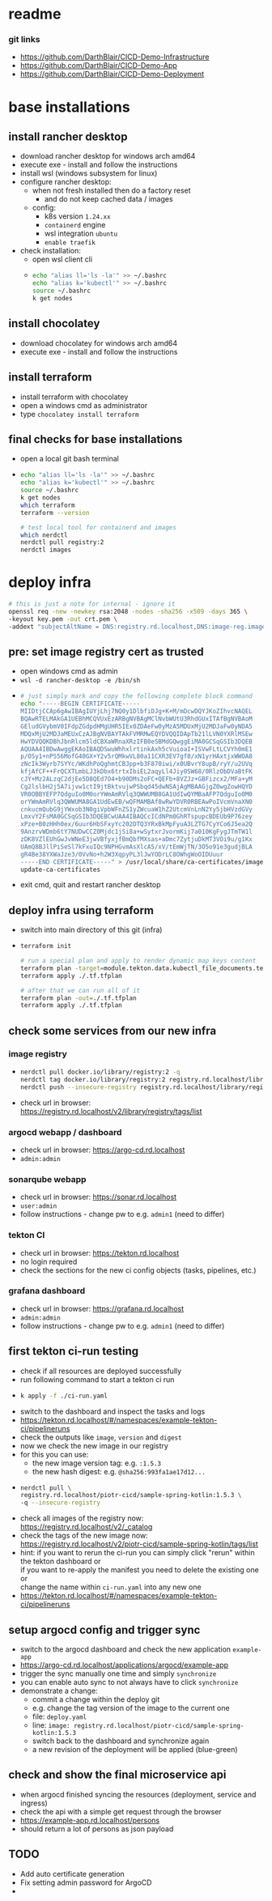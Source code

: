 # readme

### git links
- https://github.com/DarthBlair/CICD-Demo-Infrastructure
- https://github.com/DarthBlair/CICD-Demo-App
- https://github.com/DarthBlair/CICD-Demo-Deployment

# base installations

## install rancher desktop
- download rancher desktop for windows arch amd64
- execute exe - install and follow the instructions
- install wsl (windows subsystem for linux)
- configure rancher desktop:
  - when not fresh installed then do a factory reset
    - and do not keep cached data / images
  - config:
    - k8s version `1.24.xx`
    - `containerd` engine
    - wsl integration `ubuntu`
    - `enable traefik`
- check installation:
  - open wsl client cli
  - ```sh
    echo "alias ll='ls -la'" >> ~/.bashrc
    echo "alias k='kubectl'" >> ~/.bashrc
    source ~/.bashrc
    k get nodes
    ```

## install chocolatey
- download chocolatey for windows arch amd64
- execute exe - install and follow the instructions

## install terraform
- install terraform with chocolatey
- open a windows cmd as administrator
- type `chocolatey install terraform`

## final checks for base installations
- open a local git bash terminal
- ```sh
  echo "alias ll='ls -la'" >> ~/.bashrc
  echo "alias k='kubectl'" >> ~/.bashrc
  source ~/.bashrc
  k get nodes
  which terraform
  terraform --version

  # test local tool for containerd and images
  which nerdctl
  nerdctl pull registry:2
  nerdctl images
  ```

# deploy infra

```sh
# this is just a note for internal - ignore it
openssl req -new -newkey rsa:2048 -nodes -sha256 -x509 -days 365 \
-keyout key.pem -out crt.pem \
-addext "subjectAltName = DNS:registry.rd.localhost,DNS:image-reg.image-reg.svc.cluster.local"
```

## pre: set image registry cert as trusted
- open windows cmd as admin
- `wsl -d rancher-desktop -e /bin/sh`
- ```sh
  # just simply mark and copy the following complete block command
  echo "-----BEGIN CERTIFICATE-----
  MIIDtjCCAp6gAwIBAgIUYjLhj7NQ0y1DlbfiDJg+K+M/mDcwDQYJKoZIhvcNAQEL
  BQAwRTELMAkGA1UEBhMCQVUxEzARBgNVBAgMClNvbWUtU3RhdGUxITAfBgNVBAoM
  GEludGVybmV0IFdpZGdpdHMgUHR5IEx0ZDAeFw0yMzA5MDUxMjU2MDJaFw0yNDA5
  MDQxMjU2MDJaMEUxCzAJBgNVBAYTAkFVMRMwEQYDVQQIDApTb21lLVN0YXRlMSEw
  HwYDVQQKDBhJbnRlcm5ldCBXaWRnaXRzIFB0eSBMdGQwggEiMA0GCSqGSIb3DQEB
  AQUAA4IBDwAwggEKAoIBAQDSwuWhhxlrtinkAxh5cVuioaI+ISVwFLtLCVYh0mE1
  p/OSy1+nPS56MofG40GX+Y2v5rQMkwVL80a11CXR3EV7gf8/xN1yrHAxtjxWWOA8
  zNcIk3Wyrb7SYYc/WKdhPoQghmtCBJpp+b3F870iwi/x0UBvrY8upB/ryY/u2UVq
  kfjAfCF++FrQCXTLmbLJ3kDbx6trtxIbiEL2aqyLl4Jiy0SW68/0RlzObDVaBtFK
  cJY+Mz2ALzqC2djEe5D8QEd7O4+b90DMs2oFC+QEFb+8VZJz+GBFizcx2/MFa+yM
  Cg2lslbH2j5A7ijvw1ctI9jtBktvujwPSbqd45dwNSAjAgMBAAGjgZ0wgZowHQYD
  VR0OBBYEFP7QdguIo0M0orYWmAmRVlq3QWWUMB8GA1UdIwQYMBaAFP7QdguIo0M0
  orYWmAmRVlq3QWWUMA8GA1UdEwEB/wQFMAMBAf8wRwYDVR0RBEAwPoIVcmVnaXN0
  cnkucmQubG9jYWxob3N0giVpbWFnZS1yZWcuaW1hZ2UtcmVnLnN2Yy5jbHVzdGVy
  LmxvY2FsMA0GCSqGSIb3DQEBCwUAA4IBAQCcICdNPm0GhRTspupcBDEUb9P76zey
  xPze+B0zHHh0ex/6uur6HbSFxyYc202DTQ3YRxBkMpFyuA3LZTG7CyYCo6J5ea2Q
  9AnzrvWDmb6tY7NUDwCCZ0Mjdc1jSi8a+wSytxrJvormKij7a010KgFygJTmTW1l
  zDK8VZlEUhGwJvWNeE3jwVBfyxjfBmQbfMXsas+aDmc7ZytjuDkMT3VOi9u/g1Kx
  UAmQ8BJllPiSeSl7kFxuIQc9NPHGvmAsXlcA5/xV/tEmWjTN/3O5o91e3gudjBLA
  gR4Be38YXWaJze3/0VvNo+h2W3XqpyPL3lJwYODrLC8OWhgWoOIDUuur
  -----END CERTIFICATE-----" > /usr/local/share/ca-certificates/image-registry.crt
  update-ca-certificates
  ```
- exit cmd, quit and restart rancher desktop

## deploy infra using terraform
- switch into main directory of this git (infra)
- ```sh
  terraform init

  # run a special plan and apply to render dynamic map keys content
  terraform plan -target=module.tekton.data.kubectl_file_documents.tekton_dashboard_manifests -out=./.tf.tfplan
  terraform apply ./.tf.tfplan

  # after that we can run all of it
  terraform plan -out=./.tf.tfplan
  terraform apply ./.tf.tfplan
  ```

## check some services from our new infra

### image registry
- ```sh
  nerdctl pull docker.io/library/registry:2 -q
  nerdctl tag docker.io/library/registry:2 registry.rd.localhost/library/registry:2
  nerdctl push --insecure-registry registry.rd.localhost/library/registry:2 -q
  ```
- check url in browser: https://registry.rd.localhost/v2/library/registry/tags/list

### argocd webapp / dashboard
- check url in browser: https://argo-cd.rd.localhost
- `admin:admin`

### sonarqube webapp
- check url in browser: https://sonar.rd.localhost
- `user:admin`
- follow instructions - change pw to e.g. `admin1` (need to differ)

### tekton CI
- check url in browser: https://tekton.rd.localhost
- no login required
- check the sections for the new ci config objects (tasks, pipelines, etc.)

### grafana dashboard
- check url in browser: https://grafana.rd.localhost
- `admin:admin`
- follow instructions - change pw to e.g. `admin1` (need to differ)

## first tekton ci-run testing
- check if all resources are deployed successfully
- run following command to start a tekton ci run
- ```sh
  k apply -f ./ci-run.yaml
  ```
- switch to the dashboard and inspect the tasks and logs
- https://tekton.rd.localhost/#/namespaces/example-tekton-ci/pipelineruns
- check the outputs like `image`, `version` and `digest`
- now we check the new image in our registry
- for this you can use:
  - the new image version tag: e.g. `:1.5.3`
  - the new hash digest: e.g. `@sha256:993fa1ae17d12...`
- ```sh
  nerdctl pull \
  registry.rd.localhost/piotr-cicd/sample-spring-kotlin:1.5.3 \
  -q --insecure-registry
  ```
- check all images of the registry now: https://registry.rd.localhost/v2/_catalog
- check the tags of the new image now: https://registry.rd.localhost/v2/piotr-cicd/sample-spring-kotlin/tags/list
- hint: if you want to rerun the ci-run you can simply click "rerun" within the tekton dashboard or <br>
  if you want to re-apply the manifest you need to delete the existing one or <br>
  change the name within `ci-run.yaml` into any new one
- https://tekton.rd.localhost/#/namespaces/example-tekton-ci/pipelineruns

## setup argocd config and trigger sync
- switch to the argocd dashboard and check the new application `example-app`
- https://argo-cd.rd.localhost/applications/argocd/example-app
- trigger the sync manually one time and simply `synchronize`
- you can enable auto sync to not always have to click `synchronize`
- demonstrate a change:
  - commit a change within the deploy git
  - e.g. change the tag version of the image to the current one
  - file: `deploy.yaml`
  - line: `image: registry.rd.localhost/piotr-cicd/sample-spring-kotlin:1.5.3`
  - switch back to the dashboard and synchronize again
  - a new revision of the deployment will be applied (blue-green)

## check and show the final microservice api
- when argocd finished syncing the resources (deployment, service and ingress)
- check the api with a simple get request through the browser
- https://example-app.rd.localhost/persons
- should return a lot of persons as json payload


## TODO
- Add auto certificate generation
- Fix setting admin password for ArgoCD
- 